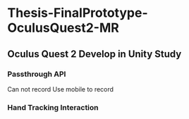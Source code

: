 # Thesis-FinalPrototype-OculusQuest2-MR

## Oculus Quest 2 Develop in Unity Study
### Passthrough API
Can not record
Use mobile to record

### Hand Tracking Interaction
